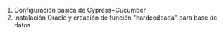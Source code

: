 1. Configuración basica de Cypress+Cucumber
2. Instalación Oracle y creación de función "hardcodeada" para base de datos
